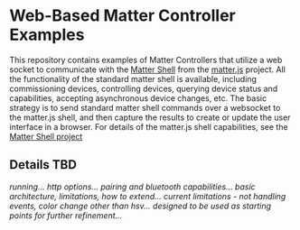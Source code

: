 ﻿# Web-Based Matter Controller Examples

This repository contains examples of Matter Controllers that utilize a web socket to communicate with the [Matter Shell](https://github.com/project-chip/matter.js/tree/main/packages/nodejs-shell) from the [matter.js](https://github.com/project-chip/matter.js) project. All the functionality of the standard matter shell is available, including commissioning devices, controlling devices,  querying device status and capabilities, accepting asynchronous device changes, etc.  The basic strategy is to send standard matter shell commands over a websocket to the matter.js shell, and then capture the results to create or update the user interface in a browser. For details of the matter.js shell capabilities, see the  [Matter Shell project](https://github.com/project-chip/matter.js/tree/main/packages/nodejs-shell) 

## Details TBD

*running...
http options...
pairing and bluetooth capabilities...
basic architecture, limitations, how to extend...
current limitations - not handling events, color change other than hsv...
designed to be used as starting points for further refinement...*


